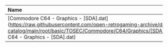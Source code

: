 |Name|Size|
|:---|---:|
|[Commodore C64 - Graphics - [SDA].dat](https://raw.githubusercontent.com/open-retrogaming-archive/dat-catalog/main/root/basic/TOSEC/Commodore/C64/Graphics/[SDA]/Commodore C64 - Graphics - [SDA].dat)|828|
